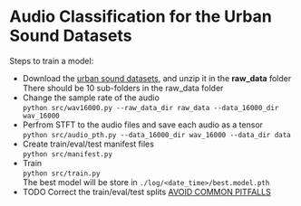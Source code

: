 # Audio Classification for the Urban Sound Datasets

Steps to train a model:
* Download the [urban sound datasets](https://urbansounddataset.weebly.com/), and unzip it in the **raw_data** folder
<br>There should be 10 sub-folders in the raw_data folder
* Change the sample rate of the audio
<br>`python src/wav16000.py --raw_data_dir raw_data --data_16000_dir wav_16000`
* Perfrom STFT to the audio files and save each audio as a tensor
<br>`python src/audio_pth.py --data_16000_dir wav_16000 --data_dir data`
* Create train/eval/test manifest files
<br>`python src/manifest.py`
* Train
<br>`python src/train.py`
<br>The best model will be store in `./log/<date_time>/best.model.pth`
* TODO
Correct the train/eval/test splits [AVOID COMMON PITFALLS](https://urbansounddataset.weebly.com/urbansound8k.html)

